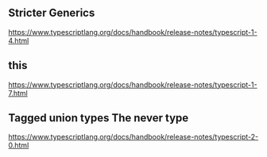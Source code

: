 ## Stricter Generics
https://www.typescriptlang.org/docs/handbook/release-notes/typescript-1-4.html

## this
https://www.typescriptlang.org/docs/handbook/release-notes/typescript-1-7.html

## Tagged union types  The never type
https://www.typescriptlang.org/docs/handbook/release-notes/typescript-2-0.html